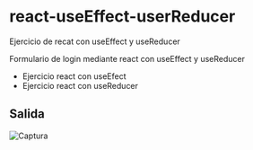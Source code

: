 # react-useEffect-userReducer
Ejercicio de recat con useEffect y useReducer

Formulario de login mediante react con useEffect y useReducer

- Ejercicio react con useEfect
- Ejercicio react con useReducer

## Salida
![Captura](https://user-images.githubusercontent.com/7141537/121817857-87536300-cc49-11eb-91ad-d5d571b9c134.PNG)
